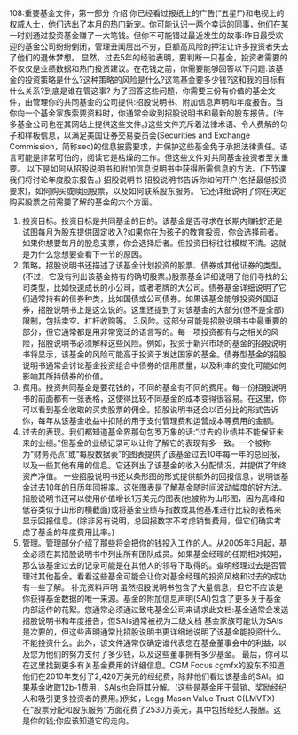 108:重要基金文件，第一部分
介绍
你已经看过报纸上的广告(“五星!”)和电视上的权威人士，他们选出了本月的热门新宠。你可能认识一两个幸运的同事，他们在某一时刻通过投资基金赚了一大笔钱。但你不可能错过最近发生的故事:昨日最受欢迎的基金公司纷纷倒闭，管理丑闻层出不穷，巨额高风险的押注让许多投资者失去了他们的退休梦想。
显然，过去5年的经验表明，要判断一只基金，投资者需要的不仅仅是业绩数据和热门投资建议。在花钱之前，你需要能够回答以下问题:该基金的投资策略是什么?这种策略的风险是什么?这笔基金要多少钱?这和我的目标有什么关系?到底是谁在管这事?
为了回答这些问题，你需要三份有价值的基金文件，由管理你的共同基金的公司提供:招股说明书、附加信息声明和年度报告。当你向一个基金家族索要资料时，你通常会收到招股说明书和最新的股东报告。(许多基金公司也在其网站上提供这些文件。)这些文件充斥着法律术语、令人费解的句子和样板信息，以满足美国证券交易委员会(Securities and Exchange Commission，简称sec)的信息披露要求，并保护这些基金免于承担法律责任。语言可能是非常可怕的，阅读它是枯燥的工作。但这些文件对共同基金投资者至关重要。
以下是如何从招股说明书和附加信息说明书中获得所需信息的方法。(下节课我们将讨论年度股东报告。)
招股说明书
招股说明书告诉你如何开户(包括最低投资要求)，如何购买或赎回股票，以及如何联系股东服务。
它还详细说明了你在决定购买股票之前需要了解的基金的六个方面。
1. 投资目标。投资目标是共同基金的目的。该基金是否寻求在长期内赚钱?还是试图每月为股东提供固定收入?如果你在为孩子的教育投资，你会选择前者。如果你想要每月的股息支票，你会选择后者。但投资目标往往模糊不清。这就是为什么您想要查看下一节的原因。
2. 策略。招股说明书还描述了该基金计划投资的股票、债券或其他证券的类型。(不过，它没有列出该基金持有的确切股票。)股票基金详细说明了他们寻找的公司类型，比如快速成长的小公司，或者老牌的大公司。债券基金详细说明了它们通常持有的债券种类，比如国债或公司债券。如果该基金能够投资外国证券，招股说明书上是这么说的。这里还提到了对该基金的大部分(但不是全部)限制，包括卖空、杠杆收购等。
3.风险。这部分可能是招股说明书中最重要的部分，但它通常都是用非常宽泛的语言写的。每一项投资都有与之相关的风险，招股说明书必须解释这些风险。例如，投资于新兴市场的基金的招股说明书将显示，该基金的风险可能高于投资于发达国家的基金。债券型基金的招股说明书通常会讨论基金投资组合中债券的信用质量，以及利率的变化可能如何影响其所持债券的价值。
4. 费用。投资共同基金是要花钱的，不同的基金有不同的费用。每一份招股说明书的前面都有一张表格，这使得比较不同基金的成本变得很容易。在这里，你可以看到基金收取的买卖股票的佣金。招股说明书还会以百分比的形式告诉你，每年从该基金收益中扣除的用于支付管理费和运营成本等费用的金额。
5. 过去的表现。我们都知道基金界那句包罗万象的话:“过去的业绩并不能保证未来的业绩。”但基金的业绩记录可以让你了解它的表现有多一致。一个被称为“财务亮点”或“每股数据表”的图表提供了该基金过去10年每一年的总回报，以及一些其他有用的信息。它还列出了该基金的收入分配情况，并提供了年终资产净值。
一些招股说明书还以条形图的形式提供额外的回报信息，说明该基金过去10年的日历年回报率。这张图表是了解基金随时间波动幅度的好方法。招股说明书还可以使用价值增长1万美元的图表(也被称为山形图，因为高峰和低谷类似于山形的横截面)或将基金业绩与指数或其他基准进行比较的表格来显示回报信息。(除非另有说明，总回报数字不考虑销售费用，但它们确实考虑了基金的年度费用比率。)
6. 管理。管理部分介绍了那些将会把你的钱投入工作的人。从2005年3月起，基金必须在其招股说明书中列出所有团队成员。如果基金经理的任期相对较短，那么该基金过去的记录可能是在其他人的领导下取得的。查明经理过去是否管理过其他基金。看看这些基金可能会让你对基金经理的投资风格和过去的成功有一些了解。
补充资料声明
虽然招股说明书包含了大量信息，但它不应该是你获得基金数据的唯一来源。基金的附加信息声明(SAI)包含了更多关于基金内部运作的花絮。您通常必须通过致电基金公司来请求此文档:基金通常会发送招股说明书和年度报告，但SAIs通常被视为二级文档
基金家族可能认为SAIs是次要的，但这些声明通常比招股说明书更详细地说明了该基金能投资什么、不能投资什么。此外，该文件通常仅确定谁代表您在基金董事会中的利益，以及您为他们的努力支付了多少钱，以及这些董事拥有多少基金。
最后，你可以在这里找到更多有关基金费用的详细信息。CGM Focus cgmfx的股东不知道他们在2010年支付了2,420万美元的经纪费，除非他们看过该基金的SAI。如果基金收取12b-1费用，SAIs也会将其分解。(这些是基金用于营销、奖励经纪人和吸引更多投资者的费用。)例如，Legg Mason Value Trust C(LMVTX)在“股票分配和股东服务”方面花费了2530万美元，其中包括经纪人报酬。这是你的钱;你应该知道它的走向。